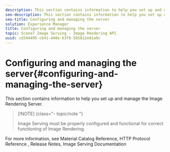 ```yaml
---
description: This section contains information to help you set up and manage the Image Rendering Server.
seo-description: This section contains information to help you set up and manage the Image Rendering Server.
seo-title: Configuring and managing the server
solution: Experience Manager
title: Configuring and managing the server
topic: Scene7 Image Serving - Image Rendering API
uuid: cd344495-cb41-440e-b3f8-5b5812e81a9c
---
```


# Configuring and managing the server{#configuring-and-managing-the-server}

This section contains information to help you set up and manage the Image Rendering Server.

>[!NOTE] {class="- topic/note "}
>
>Image Serving must be properly configured and functional for correct functioning of Image Rendering.

For more information, see Material Catalog Reference, HTTP Protocol Reference , Release Notes, Image Serving Documentation 
